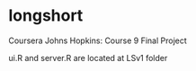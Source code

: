 # longshort
Coursera Johns Hopkins: Course 9 Final Project  

ui.R and server.R are located at LSv1 folder
